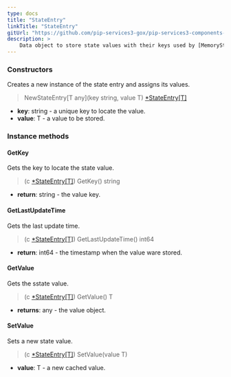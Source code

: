 ```yaml
---
type: docs
title: "StateEntry"
linkTitle: "StateEntry"
gitUrl: "https://github.com/pip-services3-gox/pip-services3-components-gox"
description: >
    Data object to store state values with their keys used by [MemoryStateStore](../memory_state_store)
---
```


### Constructors
Creates a new instance of the state entry and assigns its values.

> NewStateEntry[T any](key string, value T) [*StateEntry[T]]()

- **key**: string - a unique key to locate the value.
- **value**: T - a value to be stored.


### Instance methods


#### GetKey
Gets the key to locate the state value.

> (c [*StateEntry[T]]()) GetKey() string

- **return**: string - the value key.


#### GetLastUpdateTime
Gets the last update time.

> (c [*StateEntry[T]]()) GetLastUpdateTime() int64

- **return**: int64 - the timestamp when the value ware stored.


#### GetValue
Gets the sstate value.

> (c [*StateEntry[T]]()) GetValue() T

- **returns**: any - the value object.


#### SetValue
Sets a new state value.

> (c [*StateEntry[T]]()) SetValue(value T)

- **value**: T - a new cached value.